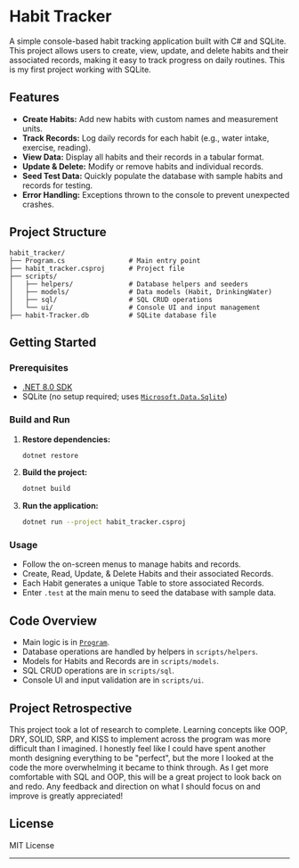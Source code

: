 # Habit Tracker

A simple console-based habit tracking application built with C# and SQLite. This project allows users to create, view, update, and delete habits and their associated records, making it easy to track progress on daily routines.  This is my first project working with SQLite.

## Features

- **Create Habits:** Add new habits with custom names and measurement units.
- **Track Records:** Log daily records for each habit (e.g., water intake, exercise, reading).
- **View Data:** Display all habits and their records in a tabular format.
- **Update & Delete:** Modify or remove habits and individual records.
- **Seed Test Data:** Quickly populate the database with sample habits and records for testing.
- **Error Handling:** Exceptions thrown to the console to prevent unexpected crashes.

## Project Structure

```
habit_tracker/
├── Program.cs                # Main entry point
├── habit_tracker.csproj      # Project file
├── scripts/
│   ├── helpers/              # Database helpers and seeders
│   ├── models/               # Data models (Habit, DrinkingWater)
│   ├── sql/                  # SQL CRUD operations
│   └── ui/                   # Console UI and input management
├── habit-Tracker.db          # SQLite database file
```

## Getting Started

### Prerequisites

- [.NET 8.0 SDK](https://dotnet.microsoft.com/download)
- SQLite (no setup required; uses [`Microsoft.Data.Sqlite`](habit_tracker/scripts/helpers/DatabaseSeeder.cs ))

### Build and Run

1. **Restore dependencies:**
   ```sh
   dotnet restore
   ```

2. **Build the project:**
   ```sh
   dotnet build
   ```

3. **Run the application:**
   ```sh
   dotnet run --project habit_tracker.csproj
   ```

### Usage

- Follow the on-screen menus to manage habits and records.
- Create, Read, Update, & Delete Habits and their associated Records.
- Each Habit generates a unique Table to store associated Records.
- Enter `.test` at the main menu to seed the database with sample data.

## Code Overview

- Main logic is in [`Program`](habit_tracker/Program.cs ).
- Database operations are handled by helpers in `scripts/helpers`.
- Models for Habits and Records are in `scripts/models`.
- SQL CRUD operations are in `scripts/sql`.
- Console UI and input validation are in `scripts/ui`.

## Project Retrospective

This project took a lot of research to complete.  Learning concepts like OOP, DRY, SOLID, SRP, and KISS to implement across the program was more difficult than I imagined.  I honestly feel like I could have spent another month designing everything to be "perfect", but the more I looked at the code the more overwhelming it became to think through.  As I get more comfortable with SQL and OOP, this will be a great project to look back on and redo.  Any feedback and direction on what I should focus on and improve is greatly appreciated!

## License

MIT License

---